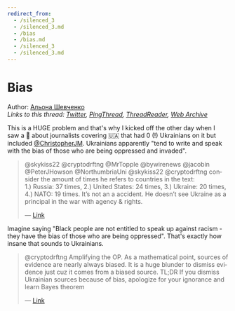 ```yaml
---
redirect_from:
  - /silenced_3
  - /silenced_3.md
  - /bias
  - /bias.md
  - /silenced_3
  - /silenced_3.md
---
```

# Bias

Author: [Альона Шевченко](https://twitter.com/cryptodrftng)  
*Links to this thread: [Twitter](https://twitter.com/cryptodrftng/status/1517279006617440256), [PingThread](https://pingthread.com/thread/1517279006617440256), [ThreadReader](https://threadreaderapp.com/thread/1517279006617440256.html), [Web Archive](https://web.archive.org/web/*/https://twitter.com/cryptodrftng/status/1517279006617440256)*

This is a HUGE problem and that's why I kicked off the other day when I saw a 🧵 about journalists covering 🇺🇦 that had 0 (!) Ukrainians on it but included [@ChristopherJM](https://twitter.com/ChristopherJM). Ukrainians apparently "tend to write and speak with the bias of those who are being oppressed and invaded".

<blockquote class="twitter-tweet">
    <p lang="en" dir="ltr">
    @skykiss22 @cryptodrftng @MrTopple @bywirenews @jacobin @PeterJHowson @NorthumbriaUni @skykiss22 @cryptodrftng consider the amount of times he refers to countries in the text:<br />
    1.) Russia: 37 times, 2.) United States: 24 times, 3.) Ukraine: 20 times, 4.) NATO: 19 times. It’s not an a accident. He doesn’t see Ukraine as a principal in the war with agency &amp; rights.<br />
    </p>
    &mdash; <a href="https://twitter.com/djw155/status/1517277046983958529">Link</a>
</blockquote>

Imagine saying "Black people are not entitled to speak up against racism - they have the bias of those who are being oppressed". That's exactly how insane that sounds to Ukrainians.

<blockquote class="twitter-tweet">
    <p lang="en" dir="ltr">
    @cryptodrftng Amplifying the OP. As a mathematical point, sources of evidence are nearly always biased. It is a huge blunder to dismiss evidence just cuz it comes from a biased source. TL;DR If you dismiss Ukrainian sources because of bias, apologize for your ignorance and learn Bayes theorem<br />
    </p>
    &mdash; <a href="https://twitter.com/nowonamai/status/1531555742846963712">Link</a>
</blockquote>
